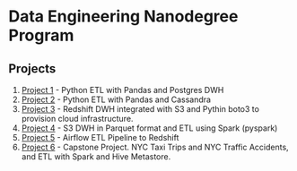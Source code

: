 # Data Engineering Nanodegree Program

## Projects

1) [Project 1](/project1-pg) - Python ETL with Pandas and Postgres DWH
2) [Project 2](/project2-cassandra) - Python ETL with Pandas and Cassandra
3) [Project 3](/project3-redshift-dwh) - Redshift DWH integrated with S3 and Pythin boto3 to provision cloud infrastructure.  
4) [Project 4](/project4-spark) - S3 DWH in Parquet format and ETL using Spark (pyspark)
5) [Project 5](/project5-airflow) - Airflow ETL Pipeline to Redshift
6) [Project 6](/project6-final) - Capstone Project. NYC Taxi Trips and NYC Traffic Accidents, and ETL with Spark and Hive Metastore.